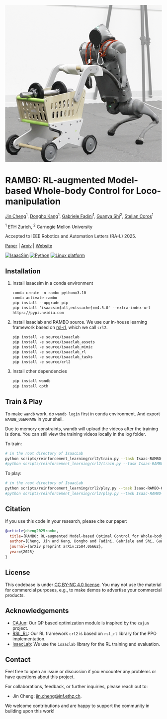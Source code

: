 
![RAMBO](docs/source/_static/rambo.png)

# RAMBO: RL-augmented Model-based Whole-body Control for Loco-manipulation

[Jin Cheng](https://jin-cheng.me/)<sup>1</sup>, [Dongho Kang](https://donghokang.net/)<sup>1</sup>, [Gabriele Fadini](https://www.zhaw.ch/en/about-us/person/fadi)<sup>1</sup>, [Guanya Shi](https://www.gshi.me/)<sup>2</sup>, [Stelian Coros](https://crl.ethz.ch/people/coros/index.html)<sup>1</sup>

<sup>1</sup> ETH Zurich, <sup>2</sup> Carnegie Mellon University


Accepted to IEEE Robotics and Automation Letters (RA-L) 2025.

[Paper](https://arxiv.org/pdf/2504.06662) | [Arxiv](http://arxiv.org/abs/2504.06662) | [Website]( https://jin-cheng.me/rambo.github.io/)

[![IsaacSim](https://img.shields.io/badge/IsaacSim-4.5.0-silver.svg)](https://docs.isaacsim.omniverse.nvidia.com/latest/index.html)
[![Python](https://img.shields.io/badge/python-3.10-blue.svg)](https://docs.python.org/3/whatsnew/3.10.html)
[![Linux platform](https://img.shields.io/badge/platform-linux--64-orange.svg)](https://releases.ubuntu.com/20.04/)


## Installation

1. Install isaacsim in a conda environment
    ```
    conda create -n rambo python=3.10
    conda activate rambo
    pip install --upgrade pip
    pip install 'isaacsim[all,extscache]==4.5.0' --extra-index-url https://pypi.nvidia.com
    ```

2. Install isaaclab and RAMBO source. We use our in-house learning framework based on [rsl-rl](https://github.com/leggedrobotics/rsl_rl), which we call `crl2`.
    ```
    pip install -e source/isaaclab
    pip install -e source/isaaclab_assets
    pip install -e source/isaaclab_mimic
    pip install -e source/isaaclab_rl
    pip install -e source/isaaclab_tasks
    pip install -e source/crl2
    ```

3. Install other dependencies
    ```bash
    pip install wandb
    pip install qpth
    ```

## Train & Play
To make `wandb` work, do `wandb login` first in conda environment. And export `WANDB_USERNAME` in your shell.

Due to memory constraints, wandb will upload the videos after the training is done. You can still view the training videos locally in the log folder.

To train:
```bash
# in the root directory of IsaacLab
python scripts/reinforcement_learning/crl2/train.py --task Isaac-RAMBO-Quadruped-Go2-v0 --headless --logger=wandb --video
#python scripts/reinforcement_learning/crl2/train.py --task Isaac-RAMBO-Biped-Go2-v0 --headless --logger=wandb --video
```

To play:
```bash
# in the root directory of IsaacLab
python scripts/reinforcement_learning/crl2/play.py --task Isaac-RAMBO-Quadruped-Go2-v0 --num_envs 10
#python scripts/reinforcement_learning/crl2/play.py --task Isaac-RAMBO-Biped-Go2-v0 --num_envs 10
```
## Citation
If you use this code in your research, please cite our paper:
```bibtex
@article{cheng2025rambo,
  title={RAMBO: RL-augmented Model-based Optimal Control for Whole-body Loco-manipulation},
  author={Cheng, Jin and Kang, Dongho and Fadini, Gabriele and Shi, Guanya and Coros, Stelian},
  journal={arXiv preprint arXiv:2504.06662},
  year={2025}
}
```

## License

This codebase is under [CC BY-NC 4.0 license](https://creativecommons.org/licenses/by-nc/4.0/deed.en). You may not use the material for commercial purposes, e.g., to make demos to advertise your commercial products.


## Acknowledgements

- [CAJun](https://github.com/yxyang/cajun/): Our QP based optimization module is inspired by the `cajun` project.
- [RSL_RL](https://github.com/leggedrobotics/rsl_rl): Our RL framework `crl2` is based on `rsl_rl` library for the PPO implementation.
- [IsaacLab](https://github.com/isaac-sim/IsaacLab): We use the `isaaclab` library for the RL training and evaluation.


## Contact

Feel free to open an issue or discussion if you encounter any problems or have questions about this project.

For collaborations, feedback, or further inquiries, please reach out to:

- Jin Cheng: [jin.cheng@inf.ethz.ch](mailto:jin.cheng@inf.ethz.ch).

We welcome contributions and are happy to support the community in building upon this work!
